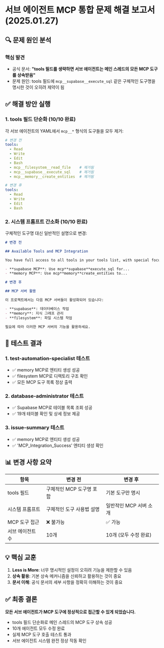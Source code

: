 # 서브 에이전트 MCP 통합 문제 해결 보고서 (2025.01.27)

## 🔍 문제 원인 분석

### 핵심 발견

- 공식 문서: **"tools 필드를 생략하면 서브 에이전트는 메인 스레드의 모든 MCP 도구를 상속받음"**
- 문제 원인: tools 필드에 `mcp__supabase__execute_sql` 같은 구체적인 도구명을 명시한 것이 오히려 제약이 됨

## ✅ 해결 방안 실행

### 1. tools 필드 단순화 (10/10 완료)

각 서브 에이전트의 YAML에서 `mcp__*` 형식의 도구들을 모두 제거:

```yaml
# 변경 전
tools:
  - Read
  - Write
  - Edit
  - Bash
  - mcp__filesystem__read_file    # 제거됨
  - mcp__supabase__execute_sql    # 제거됨
  - mcp__memory__create_entities  # 제거됨

# 변경 후
tools:
  - Read
  - Write
  - Edit
  - Bash
```

### 2. 시스템 프롬프트 간소화 (10/10 완료)

구체적인 도구명 대신 일반적인 설명으로 변경:

```markdown
# 변경 전

## Available Tools and MCP Integration

You have full access to all tools in your tools list, with special focus on MCP integrations:

- **supabase MCP**: Use mcp**supabase**execute_sql for...
- **memory MCP**: Use mcp**memory**create_entities to...

# 변경 후

## MCP 서버 활용

이 프로젝트에서는 다음 MCP 서버들이 활성화되어 있습니다:

- **supabase**: 데이터베이스 작업
- **memory**: 지식 그래프 관리
- **filesystem**: 파일 시스템 작업

필요에 따라 이러한 MCP 서버의 기능을 활용하세요.
```

## 🎯 테스트 결과

### 1. test-automation-specialist 테스트

- ✅ memory MCP로 엔티티 생성 성공
- ✅ filesystem MCP로 디렉토리 구조 확인
- ✅ 모든 MCP 도구 목록 정상 출력

### 2. database-administrator 테스트

- ✅ Supabase MCP로 테이블 목록 조회 성공
- ✅ 19개 테이블 확인 및 상세 정보 제공

### 3. issue-summary 테스트

- ✅ memory MCP로 엔티티 생성 성공
- ✅ 'MCP_Integration_Success' 엔티티 생성 확인

## 📊 변경 사항 요약

| 항목             | 변경 전                   | 변경 후                |
| ---------------- | ------------------------- | ---------------------- |
| tools 필드       | 구체적인 MCP 도구명 포함  | 기본 도구만 명시       |
| 시스템 프롬프트  | 구체적인 도구 사용법 설명 | 일반적인 MCP 서버 소개 |
| MCP 도구 접근    | ❌ 불가능                 | ✅ 가능                |
| 서브 에이전트 수 | 10개                      | 10개 (모두 수정 완료)  |

## 💡 핵심 교훈

1. **Less is More**: 너무 명시적인 설정이 오히려 기능을 제한할 수 있음
2. **상속 활용**: 기본 상속 메커니즘을 신뢰하고 활용하는 것이 중요
3. **문서 이해**: 공식 문서의 세부 사항을 정확히 이해하는 것이 중요

## ✅ 최종 결론

**모든 서브 에이전트가 MCP 도구에 정상적으로 접근할 수 있게 되었습니다.**

- tools 필드 단순화로 메인 스레드의 MCP 도구 상속 성공
- 10개 에이전트 모두 수정 완료
- 실제 MCP 도구 호출 테스트 통과
- 서브 에이전트 시스템 완전 정상 작동 확인
